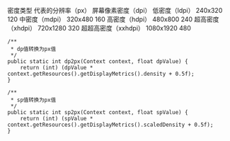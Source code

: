 





密度类型	代表的分辨率（px）	屏幕像素密度（dpi）
低密度（ldpi）	240x320	120
中密度（mdpi）	320x480	160
高密度（hdpi）	480x800	240
超高密度（xhdpi）	720x1280	320
超超高密度（xxhdpi）	1080x1920	480



```
/**
 * dp值转换为px值
 */
public static int dp2px(Context context, float dpValue) {
    return (int) (dpValue * context.getResources().getDisplayMetrics().density + 0.5f);
}
```



```
/**
 * sp值转换为px值
 */
public static int sp2px(Context context, float spValue) {
    return (int) (spValue * context.getResources().getDisplayMetrics().scaledDensity + 0.5f);
}
```







